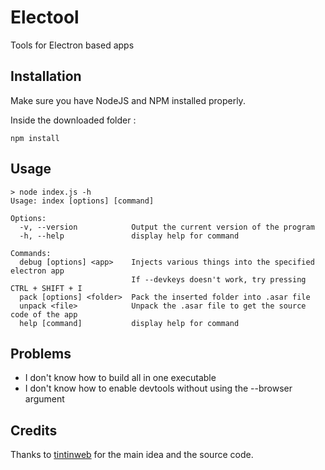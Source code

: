 # Electool

Tools for Electron based apps

## Installation

Make sure you have NodeJS and NPM installed properly.

Inside the downloaded folder :

```batch
npm install
```

## Usage

```batch
> node index.js -h
Usage: index [options] [command]

Options:
  -v, --version            Output the current version of the program
  -h, --help               display help for command

Commands:
  debug [options] <app>    Injects various things into the specified electron app
                           If --devkeys doesn't work, try pressing CTRL + SHIFT + I
  pack [options] <folder>  Pack the inserted folder into .asar file
  unpack <file>            Unpack the .asar file to get the source code of the app
  help [command]           display help for command
```

## Problems

- I don't know how to build all in one executable
- I don't know how to enable devtools without using the --browser argument

## Credits

Thanks to [tintinweb](https://github.com/tintinweb/electron-inject) for the main idea and the source code.